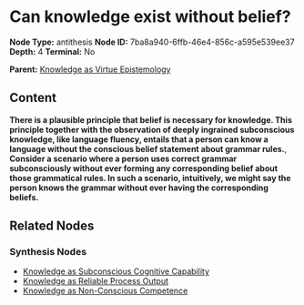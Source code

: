 # Can knowledge exist without belief?

**Node Type:** antithesis
**Node ID:** 7ba8a940-6ffb-46e4-856c-a595e539ee37
**Depth:** 4
**Terminal:** No

**Parent:** [Knowledge as Virtue Epistemology](knowledge-as-virtue-epistemology-synthesis-b9dd652b-09bd-497e-8fe6-afc771fca29b.md)

## Content

**There is a plausible principle that belief is necessary for knowledge. This principle together with the observation of deeply ingrained subconscious knowledge, like language fluency, entails that a person can know a language without the conscious belief statement about grammar rules.**, **Consider a scenario where a person uses correct grammar subconsciously without ever forming any corresponding belief about those grammatical rules. In such a scenario, intuitively, we might say the person knows the grammar without ever having the corresponding beliefs.**

## Related Nodes

### Synthesis Nodes

- [Knowledge as Subconscious Cognitive Capability](knowledge-as-subconscious-cognitive-capability-synthesis-92a253b7-70ab-49e9-b55b-96ce9d34f082.md)
- [Knowledge as Reliable Process Output](knowledge-as-reliable-process-output-synthesis-16296799-7186-4a4c-82ab-ea2cd3e1b571.md)
- [Knowledge as Non-Conscious Competence](knowledge-as-non-conscious-competence-synthesis-b6529e24-88a2-40ad-9027-5d65231b8a87.md)
